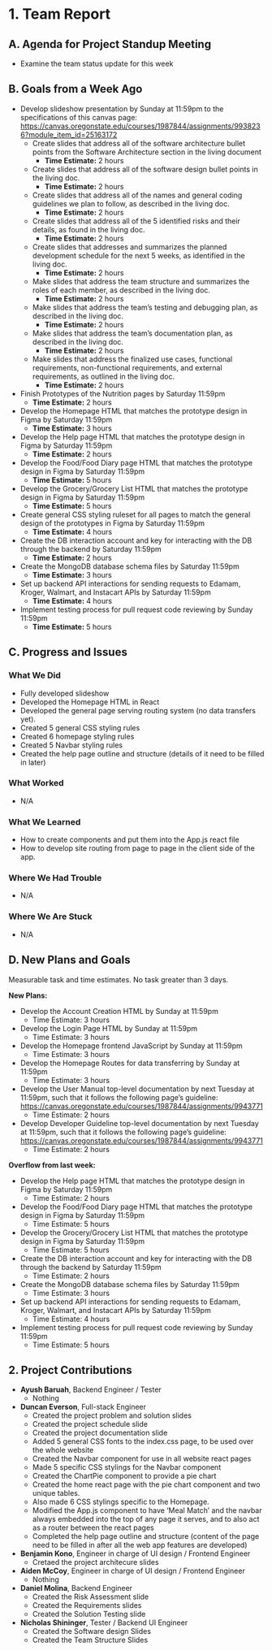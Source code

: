 # 1. Team Report

## A. Agenda for Project Standup Meeting
- Examine the team status update for this week

## B. Goals from a Week Ago
- Develop slideshow presentation by Sunday at 11:59pm to the specifications of this canvas page: https://canvas.oregonstate.edu/courses/1987844/assignments/9938236?module_item_id=25163172
  - Create slides that address all of the software architecture bullet points from the Software Architecture section in the living document
    - **Time Estimate:** 2 hours
  - Create slides that address all of the software design bullet points in the living doc.
    - **Time Estimate:** 2 hours
  - Create slides that address all of the names and general coding guidelines we plan to follow, as described in the living doc.
    - **Time Estimate:** 2 hours
  - Create slides that address all of the 5 identified risks and their details, as found in the living doc.
    - **Time Estimate:** 2 hours
  - Create slides that addresses and summarizes the planned development schedule for the next 5 weeks, as identified in the living doc.
    - **Time Estimate:** 2 hours
  - Make slides that address the team structure and summarizes the roles of each member, as described in the living doc.
    - **Time Estimate:** 2 hours
  - Make slides that address the team’s testing and debugging plan, as described in the living doc.
    - **Time Estimate:** 2 hours
  - Make slides that address the team’s documentation plan, as described in the living doc.
    - **Time Estimate:** 2 hours
  - Make slides that address the finalized use cases, functional requirements, non-functional requirements, and external requirements, as outlined in the living doc.
    - **Time Estimate:** 2 hours
- Finish Prototypes of the Nutrition pages by Saturday 11:59pm
  - **Time Estimate:** 2 hours
- Develop the Homepage HTML that matches the prototype design in Figma by Saturday 11:59pm
  - **Time Estimate:** 3 hours
- Develop the Help page HTML that matches the prototype design in Figma by Saturday 11:59pm
  - **Time Estimate:** 2 hours
- Develop the Food/Food Diary page HTML that matches the prototype design in Figma by Saturday 11:59pm
  - **Time Estimate:** 5 hours
- Develop the Grocery/Grocery List HTML that matches the prototype design in Figma by Saturday 11:59pm
  - **Time Estimate:** 5 hours
- Create general CSS styling ruleset for all pages to match the general design of the prototypes in Figma by Saturday 11:59pm
  - **Time Estimate:** 4 hours
- Create the DB interaction account and key for interacting with the DB through the backend by Saturday 11:59pm
  - **Time Estimate:** 2 hours
- Create the MongoDB database schema files by Saturday 11:59pm
  - **Time Estimate:** 3 hours
- Set up backend API interactions for sending requests to Edamam, Kroger, Walmart, and Instacart APIs by Saturday 11:59pm
  - **Time Estimate:** 4 hours
- Implement testing process for pull request code reviewing by Sunday 11:59pm
  - **Time Estimate:** 5 hours

## C. Progress and Issues

### What We Did
- Fully developed slideshow
- Developed the Homepage HTML in React
- Developed the general page serving routing system (no data transfers yet).
- Created 5 general CSS styling rules
- Created 6 homepage styling rules
- Created 5 Navbar styling rules
- Created the help page outline and structure (details of it need to be filled in later)

### What Worked
- N/A

### What We Learned
- How to create components and put them into the App.js react file
- How to develop site routing from page to page in the client side of the app.

### Where We Had Trouble
- N/A

### Where We Are Stuck
- N/A

## D. New Plans and Goals
Measurable task and time estimates. No task greater than 3 days.

**New Plans:**
- Develop the Account Creation HTML by Sunday at 11:59pm
  - Time Estimate: 3 hours
- Develop the Login Page HTML by Sunday at 11:59pm
  - Time Estimate: 3 hours
- Develop the Homepage frontend JavaScript by Sunday at 11:59pm
  - Time Estimate: 3 hours
- Develop the Homepage Routes for data transferring by Sunday at 11:59pm
  - Time Estimate: 3 hours
- Develop the User Manual top-level documentation by next Tuesday at 11:59pm, such that it follows the following page’s guideline: https://canvas.oregonstate.edu/courses/1987844/assignments/9943771
  - Time Estimate: 2 hours
- Develop Developer Guideline top-level documentation by next Tuesday at 11:59pm, such that it follows the following page’s guideline: https://canvas.oregonstate.edu/courses/1987844/assignments/9943771
  - Time Estimate: 2 hours

**Overflow from last week:**
- Develop the Help page HTML that matches the prototype design in Figma by Saturday 11:59pm
  - Time Estimate: 2 hours
- Develop the Food/Food Diary page HTML that matches the prototype design in Figma by Saturday 11:59pm
  - Time Estimate: 5 hours
- Develop the Grocery/Grocery List HTML that matches the prototype design in Figma by Saturday 11:59pm
  - Time Estimate: 5 hours
- Create the DB interaction account and key for interacting with the DB through the backend by Saturday 11:59pm
  - Time Estimate: 2 hours
- Create the MongoDB database schema files by Saturday 11:59pm
  - Time Estimate: 3 hours
- Set up backend API interactions for sending requests to Edamam, Kroger, Walmart, and Instacart APIs by Saturday 11:59pm
  - Time Estimate: 4 hours
- Implement testing process for pull request code reviewing by Sunday 11:59pm
  - Time Estimate: 5 hours

## 2. Project Contributions
- **Ayush Baruah**, Backend Engineer / Tester  
  - Nothing
- **Duncan Everson**, Full-stack Engineer  
  - Created the project problem and solution slides
  - Created the project schedule slide
  - Created the project documentation slide
  - Added 5 general CSS fonts to the index.css page, to be used over the whole website
  - Created the Navbar component for use in all website react pages
  - Made 5 specific CSS stylings for the Navbar component
  - Created the ChartPie component to provide a pie chart
  - Created the home react page with the pie chart component and two unique tables.
  - Also made 6 CSS stylings specific to the Homepage.
  - Modified the App.js component to have ‘Meal Match’ and the navbar always embedded into the top of any page it serves, and to also act as a router between the react pages
  - Completed the help page outline and structure (content of the page need to be filled in after all the web app features are developed)
- **Benjamin Kono**, Engineer in charge of UI design / Frontend Engineer  
  - Cretaed the project architecure slides
- **Aiden McCoy**, Engineer in charge of UI design / Frontend Engineer  
  - Nothing
- **Daniel Molina**, Backend Engineer  
  - Created the Risk Assessment slide
  - Created the Requirements slides
  - Created the Solution Testing slide
- **Nicholas Shininger**, Tester / Backend UI Engineer  
  - Created the Software design Slides
  - Created the Team Structure Slides
